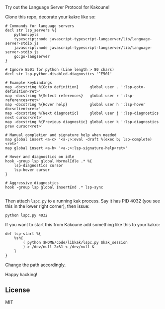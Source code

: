 Try out the Language Server Protocol for Kakoune!

Clone this repo, decorate your kakrc like so:

```kak
# Commands for language servers
decl str lsp_servers %{
    python:pyls
    typescript:node javascript-typescript-langserver/lib/language-server-stdio.js
    javascript:node javascript-typescript-langserver/lib/language-server-stdio.js
    go:go-langserver
}

# Ignore E501 for python (Line length > 80 chars)
decl str lsp-python-disabled-diagnostics '^E501'

# Example keybindings
map -docstring %{Goto definition}     global user . ':lsp-goto-definition<ret>'
map -docstring %{Select references}   global user r ':lsp-references<ret>'
map -docstring %{Hover help}          global user h ':lsp-hover docsclient<ret>'
map -docstring %{Next diagnostic}     global user j ':lsp-diagnostics next cursor<ret>'
map -docstring %{Previous diagnostic} global user k ':lsp-diagnostics prev cursor<ret>'

# Manual completion and signature help when needed
map global insert <a-c> '<a-;>:eval -draft %(exec b; lsp-complete)<ret>'
map global insert <a-h> '<a-;>:lsp-signature-help<ret>'

# Hover and diagnostics on idle
hook -group lsp global NormalIdle .* %{
    lsp-diagnostics cursor
    lsp-hover cursor
}

# Aggressive diagnostics
hook -group lsp global InsertEnd .* lsp-sync


```

Then attach `lspc.py` to a running kak process. Say it has PID 4032 (you see
this in the lower right corner), then issue:

    python lspc.py 4032

If you want to start this from Kakoune add something like this to your kakrc:

```kak
def lsp-start %{
    %sh{
        ( python $HOME/code/libkak/lspc.py $kak_session
        ) > /dev/null 2>&1 < /dev/null &
    }
}
```

Change the path accordingly.

Happy hacking!

## License

MIT
